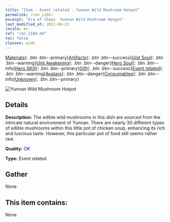```yaml
---
title: "Item - Event related - Yunnan Wild Mushroom Hotpot"
permalink: /con_1184/
excerpt: "Era of Chaos  Yunnan Wild Mushroom Hotpot"
last_modified_at: 2021-04-23
locale: en
ref: "con_1184.md"
toc: false
classes: wide
---
```

 [Materials](/Items/){: .btn .btn--primary}[Artifacts](/Items/Artifacts/){: .btn .btn--success}[Unit Soul](/Items/UnitSoul/){: .btn .btn--warning}[Unit Awakening](/Items/UnitAwakening/){: .btn .btn--danger}[Hero Soul](/Items/HeroSoul/){: .btn .btn--info}[Hero SKill](/Items/HeroSkill/){: .btn .btn--primary}[Gift](/Items/Gift/){: .btn .btn--success}[Event related](/Items/Events/){: .btn .btn--warning}[Avatars](/Items/Avatars/){: .btn .btn--danger}[Consumables](/Items/Consumables/){: .btn .btn--info}[Unknown](/Items/Unknown/){: .btn .btn--primary}

 ![Yunnan Wild Mushroom Hotpot](/images/t/i_81512221.png)

## Details
 **Description:** The edible wild mushrooms in this dish are sourced from the intricate natural environment of Yunnan. There are nearly 30 different types of edible mushrooms within this little pot of chicken soup, enhancing its rich and luscious taste. However, this particular pot of food still seems rather raw.

 **Quality:** <span style="color: #0000CD">OK</span>

 **Type:** Event related

## Gather

  None

## This item contains:

  None

